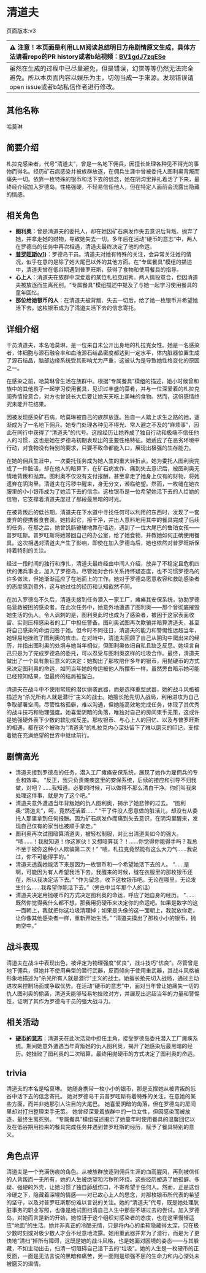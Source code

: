 # 清道夫
页面版本:v3
 

| :warning: 注意！本页面是利用LLM阅读总结明日方舟剧情原文生成，具体方法请看repo的PR history或者b站视频：[BV1gdJ7zqESe](https://www.bilibili.com/video/BV1gdJ7zqESe/)         |
|:----------------------------|
| 虽然在生成的过程中已尽量避免，但是错误，幻觉等等仍然无法完全避免。所以本页面内容以娱乐为主，切勿当成一手来源。发现错误请open issue或者b站私信作者进行修改。|



## 其他名称
哈莫琳
## 简要介绍
札拉克感染者，代号“清道夫”，曾是一名地下佣兵，因擅长处理各种见不得光的事物而得名。经历矿石病感染并被族群放逐，在佣兵生涯中曾被委托人图利奥背叛而痛失一切。依靠一枚特殊的银币和活下去的信念，她在阴沟里挣扎着活了下来，最终经介绍加入罗德岛。性格强硬，不轻易信任他人，但在特定人面前会流露出隐藏的情感。
## 相关角色
-   **图利奥**：曾是清道夫的委托人，却在她因矿石病发作失去意识后背叛、抛弃了她，并拿走她的财物，导致她失去一切。多年后在活动“硬币的意志”中，两人在罗德岛的任务中再次相遇，清道夫最终决定了他的命运。
-   **[普罗旺斯](char_145_prove.md)([v1](../chars/char_145_prove.md))**：罗德岛干员。清道夫对她有特殊的关注，会异常关注她的情况，似乎在意的是除了她大尾巴以外的其他方面。在“专属餐具”模组的描述中，清道夫曾在低谷期遇到普罗旺斯，获得了食物和使用餐具的指导。
-   **心上人**：清道夫在族群中深爱着的某位札拉克闺秀。两人情投意合，但因清道夫被放逐而生离死别。“专属餐具”模组描述中提及了与她一起学习使用餐具的童年回忆。
-   **那位给她银币的人**：在清道夫被背叛、失去一切后，给了她一枚银币并希望她活下去。这枚银币成为了清道夫活下去的信念寄托。
## 详细介绍
干员清道夫，本名哈莫琳，是一位来自未公开出身地的札拉克女性。她是一名感染者，体细胞与源石融合率和血液源石结晶密度都达到一定水平，体内脏器位置生成了源石结晶，脑部边缘系统受其影响尤为严重，这被认为是导致她性格变化的原因之一。

在感染之前，哈莫琳曾生活在族群中。根据“专属餐具”模组的描述，她小时候曾和族中的其他孩子一起学习使用餐具，见识过丰盛的菜肴，并与一位深爱着的札拉克闺秀情投意合，对方也曾说长大后要让她天天吃上美味的食物。然而，这份感情终究未能开花结果。

因被发现感染矿石病，哈莫琳被自己的族群放逐。独自一人踏上求生之路的她，逐渐成为了一名地下佣兵。她专门处理各种见不得光、常人避之不及的“麻烦事”，因此在同行中获得了“清道夫”的代号。这段经历让她养成了独自行动和极端不信任他人的习惯，这也是她在罗德岛初期表现出的主要性格特征。她适应了在恶劣环境中行动，对食物没有特别的要求，只要不致命都能入口，展现出极强的生存能力。

在她的佣兵生涯中，一次委托任务成为她人生的重大转折点。她为委托人图利奥完成了一件脏活，却在他人的暗算下，在矿石病发作、痛到失去意识后，被图利奥无情地背叛和抛弃。图利奥不仅没有支付报酬，甚至拿走了她身上仅有的财物，将她遗弃在阴沟里。清道夫在污秽中醒来，身无分文，濒临绝望。然而，一枚缝在她衣服里的小小银币成为了她活下去的信念。这枚银币是一位希望她活下去的人给她的信物，它支撑着清道夫度过了那段最黑暗的时光。

在被背叛后的低谷期，清道夫在下水道中寻找任何可以利用的东西时，发现了一套废弃的便携餐食套装。她捡起它，擦干净，并出人意料地用其中的餐具完成了后续的任务。在那之后，她曾饥肠辘辘地靠在墙边，遇到了一位大尾巴的鲁珀女孩——普罗旺斯。普罗旺斯将她带回自己的办公室，给了她食物，并教她如何正确使用餐具。这次相遇对清道夫产生了影响，即使在加入罗德岛后，她也依然对普罗旺斯保持着特别的关注。

经过一段时间的独行和挣扎，清道夫最终经由中间人介绍，放弃了不稳定且危机四伏的佣兵事业，加入了罗德岛。尽管她对合作关系持怀疑态度，也不习惯罗德岛的许多做法，但她渐渐适应了在地面上的工作。她对于罗德岛愿意收容和救助感染者的态度感到意外，这与她过往的经历和认知截然不同。

在加入罗德岛不久后，清道夫接到任务潜入一家工厂，瘫痪其安保系统，协助罗德岛营救被困的感染者。在此次任务中，她意外地遭遇了图利奥——那个曾彻底摧毁她生活的仇人。令人讽刺的是，图利奥此时也成为了感染者，被困于这家表面收留、实则压榨感染者的工厂中担任警备。图利奥试图再次欺骗并暗算清道夫，甚至将自己感染的命运归咎于她。但今时不同往日，清道夫的能力和警惕性远超当年，她轻易地挫败了图利奥的攻击。在对峙中，清道夫回顾了自己从阴沟中爬出来的经历，并指出图利奥的处境与她当年相似，但图利奥依旧自私且缺乏反思。她坦言自己只是为了完成罗德岛的委托，可以忍受与图利奥这样的垃圾合作。最终，清道夫做出了一个具有象征意义的决定：她掏出了那枚陪伴多年的银币，用抛硬币的方式来决定图利奥的命运，如同当年她的命运被他人所摆布一样。虽然旁白暗示她可能已经预知结果，但最终的结局被留白。

清道夫在战斗中不使用常规的潜伏偷袭武器，而是选择重型武器，她的战斗风格被描述为“杀光所有人就是潜行”主义的战士。她擅长抢先切入战局，利用进攻为自己争取部署空间。尽管性格孤僻，难以沟通，但她能高效地完成任务，体现了其优秀的战斗技巧和物理强度。她喜爱阴暗的角落，唯独对自己的房间束手无策，这或许是她强硬外表下少数的软肋或反差。那枚银币、与心上人的回忆、以及与普罗旺斯的相遇，都在这个被称为“清道夫”的札拉克内心深处留下了难以磨灭的印记，支撑着她在充满绝望的世界中继续前行。
## 剧情高光
*   清道夫接到罗德岛的任务，潜入工厂瘫痪安保系统，展现了她作为雇佣兵的专业和效率。
    “反正，我只负责瘫痪这里的安保系统，后续的接应和引导不归我做，对吧？......我知道。必要的时候，可以做得不那么清白干净。你们叫我来处理这件事，就是为了这个吧。”
*   清道夫意外遭遇当年背叛她的仇人图利奥，揭示了她悲惨的过去。
    “图利奥:“清道夫”，呵，竟然还活着......”
    “干了件没人愿意做的脏活儿，却没有从委托人那里拿到任何报酬。因为矿石病发作而痛到失去意识，在阴沟里醒来，发现自己仅有的家当也被顺手拿走。”
*   图利奥再次试图暗算清道夫，被轻松制服，对比出清道夫如今的强大。
    “啧......！我就知道！你这家伙！又想暗算我？！......你觉得你能得手吗？我总不至于被你这种小人欺骗第二次！”
    “啧，札拉克竟然能有这么大力气......我说过，你不可能得手的。”
*   清道夫透露她能活下来是因为一枚银币和一个希望她活下去的人。
    “......是啊，可能因为有人希望我活下去。我醒来的时候，缝在衣服里的那枚银币还在，所以我决定活下去。”
    “作为留念，收下这枚银币吧。无论在哪里，无论发生什么......我希望你能活下去。”（旁白中当年那个人的话）
*   清道夫决定用抛硬币的方式决定图利奥的命运，呼应了她自身的经历。
    “......既然你觉得我什么都不想，那我用扔硬币来决定你的命运吧。如果是数字的这一面朝上，我就把你这垃圾清理掉；如果是头像的这一面朝上，我就放你走，让你像其他感染者一样，重新开始生活。”
    “清道夫摸出了那枚小小的银币，抛向空中。”
## 战斗表现
清道夫在战斗中表现出色，被评定为物理强度“优良”，战斗技巧“优良”。尽管曾是地下佣兵，但她并不使用典型的潜行武器，反而倾向于使用重武器，其战斗风格被形象地描述为“杀光所有人就是潜行”主义的战士。她擅长抢先切入战局，通过主动进攻来控制场面或争取优势。在活动“硬币的意志”中，面对当年曾让她痛失一切的仇人图利奥的偷袭，清道夫能够轻易地挫败对方，并展现出远超当年的力量和警惕性，证明了其作为罗德岛干员的强大战斗力。
## 相关活动
-   **[硬币的意志](../stories/story_scave_set_1.md)**：清道夫在此次活动中担任主角，接受罗德岛委托潜入工厂瘫痪系统。期间她意外遭遇当年背叛她的仇人图利奥，揭开了她感染后最黑暗的经历。她挫败了图利奥的二次暗算，最终用抛硬币的方式决定了图利奥的命运。
## trivia
清道夫的本名是哈莫琳。
她随身携带一枚小小的银币，那是支撑她从被背叛的低谷中活下去的信念寄托。
她对罗德岛干员普罗旺斯有着特殊的关注，在意她的某些方面，而并非她那引人注目的大尾巴。
她喜爱阴暗的角落，但在罗德岛的房间里却对打扫整理束手无策。
她曾经深爱着族群中的一位女性，但因感染而被放逐，最终生离死别。
“专属餐具”模组描述揭示了她童年时使用餐具的温馨回忆以及在低谷期用捡来的餐具完成任务并遇到普罗旺斯的经历，赋予了餐具特别的意义。
## 角色点评
清道夫是一个充满伤痕的角色。从被族群放逐到佣兵生涯的血雨腥风，再到被信任的人背叛而一无所有，她的人生被绝望和污秽所环绕。这些经历塑造了她孤僻、多疑、强硬的外壳，让她习惯了独自舔舐伤口，不寄希望于任何人。然而，正是这份冷硬之下，隐藏着深埋的情感——对已故心上人的思念，对那枚银币所代表的希望的坚守，以及对普罗旺斯那份难以言说的关注。她的“清道夫”代号，既是她处理肮脏事务的职业写照，也像是她试图扫清自己人生中那些不堪过去的尝试。加入罗德岛，对她而言是新的开始，她惊讶于这个组织对感染者的态度，也在这里慢慢适应“地面”的生活。她并非真正的冷酷无情，只是将内心的柔软隐藏得太深，只在极少数时刻或对极少数人才会不经意地流露。她用重武器并非为了潜行，而是为了更快地“清扫”掉所有障碍，这既是她的战斗风格，也是她面对困境的姿态——与其躲藏，不如主动出击，扫清一切阻碍自己活下去的“垃圾”。她的人生是一枚硬币的正反面，一面是无法言说的黑暗和痛苦，另一面则是顽强不屈的生命力和内心深处未被磨灭的温情。